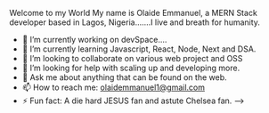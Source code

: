 Welcome to my World
My name is Olaide Emmanuel, a MERN Stack developer based in Lagos, Nigeria.......I live and breath for humanity.


- 🔭 I’m currently working on devSpace....
- 🌱 I’m currently learning Javascript, React, Node, Next and DSA.
- 👯 I’m looking to collaborate on various web project and OSS
- 🤔 I’m looking for help with scaling up and developing more.
- 💬 Ask me about anything that can be found on the web.
- 📫 How to reach me: olaidemmanuel1@gmail.com
- ⚡ Fun fact: A die hard JESUS fan and astute Chelsea fan.
-->
